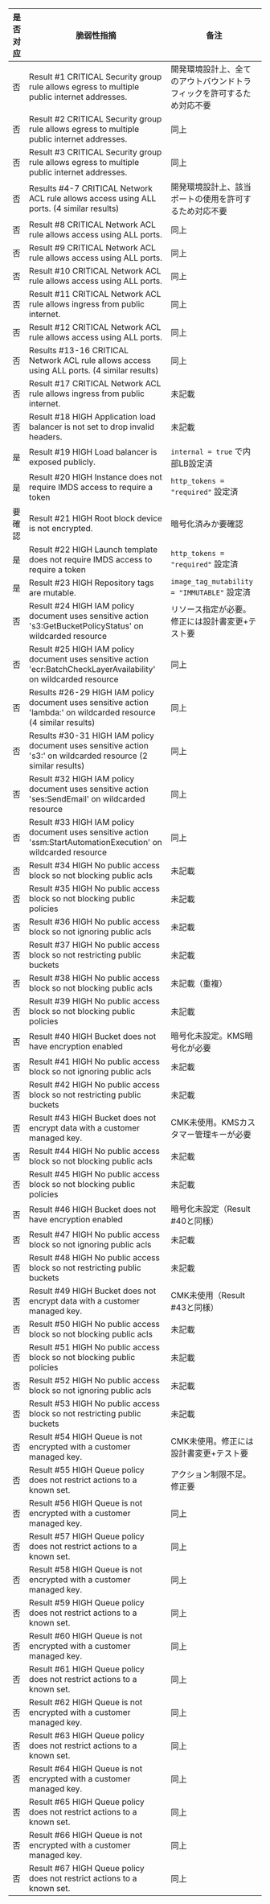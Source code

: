 | 是否对应 | 脆弱性指摘                                                                 | 备注                                                                                                                               |
|----------|----------------------------------------------------------------------------|------------------------------------------------------------------------------------------------------------------------------------|
| 否       | Result #1 CRITICAL Security group rule allows egress to multiple public internet addresses. | 開発環境設計上、全てのアウトバウンドトラフィックを許可するため対応不要                                                                       |
| 否       | Result #2 CRITICAL Security group rule allows egress to multiple public internet addresses. | 同上                                                                                                                               |
| 否       | Result #3 CRITICAL Security group rule allows egress to multiple public internet addresses. | 同上                                                                                                                               |
| 否       | Results #4-7 CRITICAL Network ACL rule allows access using ALL ports. (4 similar results) | 開発環境設計上、該当ポートの使用を許可するため対応不要                                                                                     |
| 否       | Result #8 CRITICAL Network ACL rule allows access using ALL ports.        | 同上                                                                                                                               |
| 否       | Result #9 CRITICAL Network ACL rule allows access using ALL ports.        | 同上                                                                                                                               |
| 否       | Result #10 CRITICAL Network ACL rule allows access using ALL ports.       | 同上                                                                                                                               |
| 否       | Result #11 CRITICAL Network ACL rule allows ingress from public internet. | 同上                                                                                                                               |
| 否       | Result #12 CRITICAL Network ACL rule allows access using ALL ports.       | 同上                                                                                                                               |
| 否       | Results #13-16 CRITICAL Network ACL rule allows access using ALL ports. (4 similar results) | 同上                                                                                                                               |
| 否       | Result #17 CRITICAL Network ACL rule allows ingress from public internet. | 未記載                                                                                                                             |
| 否       | Result #18 HIGH Application load balancer is not set to drop invalid headers. | 未記載                                                                                                                             |
| 是       | Result #19 HIGH Load balancer is exposed publicly.                        | `internal = true` で内部LB設定済                                                                                                   |
| 是       | Result #20 HIGH Instance does not require IMDS access to require a token  | `http_tokens = "required"` 設定済                                                                                                  |
| 要確認   | Result #21 HIGH Root block device is not encrypted.                       | 暗号化済みか要確認                                                                                                                   |
| 是       | Result #22 HIGH Launch template does not require IMDS access to require a token | `http_tokens = "required"` 設定済                                                                                                  |
| 是       | Result #23 HIGH Repository tags are mutable.                              | `image_tag_mutability = "IMMUTABLE"` 設定済                                                                                        |
| 否       | Result #24 HIGH IAM policy document uses sensitive action 's3:GetBucketPolicyStatus' on wildcarded resource | リソース指定が必要。修正には設計書変更+テスト要                                                                                          |
| 否       | Result #25 HIGH IAM policy document uses sensitive action 'ecr:BatchCheckLayerAvailability' on wildcarded resource | 同上                                                                                                                               |
| 否       | Results #26-29 HIGH IAM policy document uses sensitive action 'lambda:' on wildcarded resource (4 similar results) | 同上                                                                                                                               |
| 否       | Results #30-31 HIGH IAM policy document uses sensitive action 's3:' on wildcarded resource (2 similar results) | 同上                                                                                                                               |
| 否       | Result #32 HIGH IAM policy document uses sensitive action 'ses:SendEmail' on wildcarded resource | 同上                                                                                                                               |
| 否       | Result #33 HIGH IAM policy document uses sensitive action 'ssm:StartAutomationExecution' on wildcarded resource | 同上                                                                                                                               |
| 否       | Result #34 HIGH No public access block so not blocking public acls        | 未記載                                                                                                                             |
| 否       | Result #35 HIGH No public access block so not blocking public policies    | 未記載                                                                                                                             |
| 否       | Result #36 HIGH No public access block so not ignoring public acls        | 未記載                                                                                                                             |
| 否       | Result #37 HIGH No public access block so not restricting public buckets  | 未記載                                                                                                                             |
| 否       | Result #38 HIGH No public access block so not blocking public acls        | 未記載（重複）                                                                                                                      |
| 否       | Result #39 HIGH No public access block so not blocking public policies    | 未記載                                                                                                                             |
| 否       | Result #40 HIGH Bucket does not have encryption enabled                   | 暗号化未設定。KMS暗号化が必要                                                                                                        |
| 否       | Result #41 HIGH No public access block so not ignoring public acls        | 未記載                                                                                                                             |
| 否       | Result #42 HIGH No public access block so not restricting public buckets  | 未記載                                                                                                                             |
| 否       | Result #43 HIGH Bucket does not encrypt data with a customer managed key. | CMK未使用。KMSカスタマー管理キーが必要                                                                                               |
| 否       | Result #44 HIGH No public access block so not blocking public acls        | 未記載                                                                                                                             |
| 否       | Result #45 HIGH No public access block so not blocking public policies    | 未記載                                                                                                                             |
| 否       | Result #46 HIGH Bucket does not have encryption enabled                   | 暗号化未設定（Result #40と同様）                                                                                                    |
| 否       | Result #47 HIGH No public access block so not ignoring public acls        | 未記載                                                                                                                             |
| 否       | Result #48 HIGH No public access block so not restricting public buckets  | 未記載                                                                                                                             |
| 否       | Result #49 HIGH Bucket does not encrypt data with a customer managed key. | CMK未使用（Result #43と同様）                                                                                                      |
| 否       | Result #50 HIGH No public access block so not blocking public acls        | 未記載                                                                                                                             |
| 否       | Result #51 HIGH No public access block so not blocking public policies    | 未記載                                                                                                                             |
| 否       | Result #52 HIGH No public access block so not ignoring public acls        | 未記載                                                                                                                             |
| 否       | Result #53 HIGH No public access block so not restricting public buckets  | 未記載                                                                                                                             |
| 否       | Result #54 HIGH Queue is not encrypted with a customer managed key.       | CMK未使用。修正には設計書変更+テスト要                                                                                                |
| 否       | Result #55 HIGH Queue policy does not restrict actions to a known set.    | アクション制限不足。修正要                                                                                                           |
| 否       | Result #56 HIGH Queue is not encrypted with a customer managed key.       | 同上                                                                                                                               |
| 否       | Result #57 HIGH Queue policy does not restrict actions to a known set.    | 同上                                                                                                                               |
| 否       | Result #58 HIGH Queue is not encrypted with a customer managed key.       | 同上                                                                                                                               |
| 否       | Result #59 HIGH Queue policy does not restrict actions to a known set.    | 同上                                                                                                                               |
| 否       | Result #60 HIGH Queue is not encrypted with a customer managed key.       | 同上                                                                                                                               |
| 否       | Result #61 HIGH Queue policy does not restrict actions to a known set.    | 同上                                                                                                                               |
| 否       | Result #62 HIGH Queue is not encrypted with a customer managed key.       | 同上                                                                                                                               |
| 否       | Result #63 HIGH Queue policy does not restrict actions to a known set.    | 同上                                                                                                                               |
| 否       | Result #64 HIGH Queue is not encrypted with a customer managed key.       | 同上                                                                                                                               |
| 否       | Result #65 HIGH Queue policy does not restrict actions to a known set.    | 同上                                                                                                                               |
| 否       | Result #66 HIGH Queue is not encrypted with a customer managed key.       | 同上                                                                                                                               |
| 否       | Result #67 HIGH Queue policy does not restrict actions to a known set.    | 同上                                                                                                                               |
